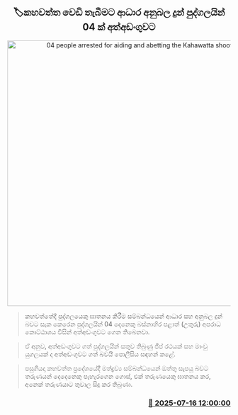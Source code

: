 <p align='center'><b><h2 align='center' title='04 people arrested for aiding and abetting the Kahawatta shooting'>🏷කහවත්ත වෙඩි තැබීමට ආධාර අනුබල දුන් පුද්ගලයින් 04 ක් අත්අඩංගුවට</h2></b></p>
<p align='center'><img src='https://helakuru.sgp1.cdn.digitaloceanspaces.com/esana/images/lib/arrested2[1].jpg' width='600' alt='04 people arrested for aiding and abetting the Kahawatta shooting'></p>

> කහවත්තේදී පුද්ගලයෙකු ඝ‍ාතනය කිරීම සම්බන්ධයෙන් ආධාර සහ අනුබල දුන් බවට සැක කෙරෙන පුද්ගලයින් 04 දෙනෙකු බස්නාහිර පළාත් (උතුරු) අපරාධ කොට්ඨාශය විසින් අත්අඩංගුවට ගෙන තිබෙනවා.

> ඒ අනුව, අත්අඩංගුවට ගත් පුද්ගලයින් සතුව තිබුණු ජීප් රථයක් සහ මාංචු යුගලයක් ද අත්අඩංගුවට ගත් බවයි පොලීසිය සඳහන් කළේ.

> පසුගියදා කහවත්ත ප්‍රදේශයේදී මත්ද්‍රව්‍ය සම්බන්ධයෙන් ඔත්තු සැපයූ බවට තරුණයන් දෙදෙනෙකු පැහැරගෙන ගොස්, එක් තරුණයෙකු ඝාතනය කර, අනෙක් තරුණයාට තුවාල සිදු කර තිබුණා.



<h3 align='right'><a href='https://www.helakuru.lk/esana/p/111896/'>📅 2025-07-16 12:00:00</a></h3>
